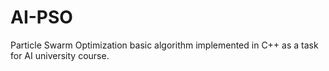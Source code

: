 # AI-PSO

Particle Swarm Optimization basic algorithm implemented in C++ as a task for AI university course.
